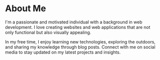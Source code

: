 # About Me

I'm a passionate and motivated individual with a background in web development. I love creating websites and web applications that are not only functional but also visually appealing. 

In my free time, I enjoy learning new technologies, exploring the outdoors, and sharing my knowledge through blog posts. Connect with me on social media to stay updated on my latest projects and insights.
